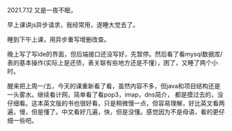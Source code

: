 2021.7.12
又是一夜不眠，

早上课讲js异步请求，我经常用，遂睡大觉去了。

睡到下午上课，用异步重写增删改查。

晚上写了写ide的界面，但后端接口还没写好，先暂停。然后看了看mysql数据库/表的基本操作(实际上是还债，表关联有些地方还是不懂），困了，又睡了两个小时。

醒来把上周一/五，今天的课重新看了看，虽然内容不多，但java和项目结构还是一头雾水。继续看计网，简单看了看pop3，imap，dns简介，
都是摸过去的，没仔细看。这本英文版的书也很好看，只是稍微慢一点，但容易理解，好比英文看两遍，慢，但是懂了。中文看好几遍，快，但是没懂。感觉因为不是母语，看的更仔细一些吧。
